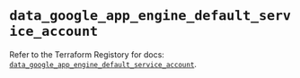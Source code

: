# `data_google_app_engine_default_service_account`

Refer to the Terraform Registory for docs: [`data_google_app_engine_default_service_account`](https://www.terraform.io/docs/providers/google-beta/d/google_app_engine_default_service_account).
